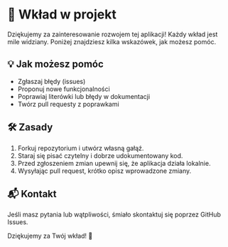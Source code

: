 # 🤝 Wkład w projekt

Dziękujemy za zainteresowanie rozwojem tej aplikacji! Każdy wkład jest mile widziany. Poniżej znajdziesz kilka wskazówek, jak możesz pomóc.

## 💡 Jak możesz pomóc

- Zgłaszaj błędy (issues)
- Proponuj nowe funkcjonalności
- Poprawiaj literówki lub błędy w dokumentacji
- Twórz pull requesty z poprawkami

## 🛠️ Zasady

1. Forkuj repozytorium i utwórz własną gałąź.
2. Staraj się pisać czytelny i dobrze udokumentowany kod.
3. Przed zgłoszeniem zmian upewnij się, że aplikacja działa lokalnie.
4. Wysyłając pull request, krótko opisz wprowadzone zmiany.

## 📬 Kontakt

Jeśli masz pytania lub wątpliwości, śmiało skontaktuj się poprzez GitHub Issues.

Dziękujemy za Twój wkład! 🙌